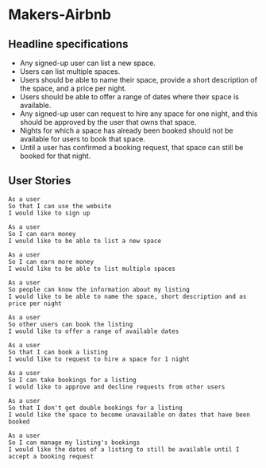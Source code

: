 # Makers-Airbnb

## Headline specifications ##
* Any signed-up user can list a new space.
* Users can list multiple spaces.
* Users should be able to name their space, provide a short description of the space, and a price per night.
* Users should be able to offer a range of dates where their space is available.
* Any signed-up user can request to hire any space for one night, and this should be approved by the user that owns that space.
* Nights for which a space has already been booked should not be available for users to book that space.
* Until a user has confirmed a booking request, that space can still be booked for that night.


## User Stories
```
As a user
So that I can use the website
I would like to sign up
```
```
As a user
So I can earn money
I would like to be able to list a new space
```
```
As a user
So I can earn more money
I would like to be able to list multiple spaces
```
```
As a user
So people can know the information about my listing
I would like to be able to name the space, short description and as price per night
```
```
As a user
So other users can book the listing
I would like to offer a range of available dates
```
```
As a user
So that I can book a listing
I would like to request to hire a space for 1 night
```
```
As a user
So I can take bookings for a listing
I would like to approve and decline requests from other users
```
```
As a user
So that I don't get double bookings for a listing
I would like the space to become unavailable on dates that have been booked
```
```
As a user
So I can manage my listing's bookings
I would like the dates of a listing to still be available until I accept a booking request
```
